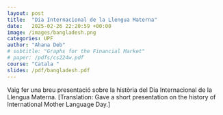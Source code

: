 ```yaml
---
layout: post
title:  "Dia Internacional de la Llengua Materna"
date:   2025-02-26 22:20:59 +00:00
image: /images/bangladesh.png
categories: UPF
author: "Ahana Deb"
# subtitle: "Graphs for the Financial Market"
# paper: /pdfs/cs224w.pdf
course: "Catala "
slides: /pdf/bangladesh.pdf
---
```

Vaig fer una breu presentació sobre la història del Dia Internacional de la Llengua Materna.
\[Translation: Gave a short presentation on the history of International Mother Language Day.\]
<!-- [CS224W Paper](/pdfs/cs224w.pdf){:target="_blank"} -->

